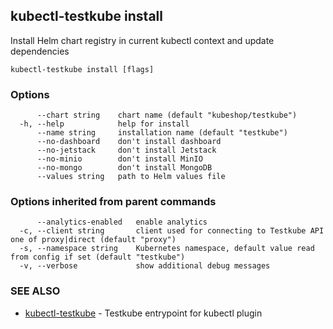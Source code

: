 ## kubectl-testkube install

Install Helm chart registry in current kubectl context and update dependencies

```
kubectl-testkube install [flags]
```

### Options

```
      --chart string    chart name (default "kubeshop/testkube")
  -h, --help            help for install
      --name string     installation name (default "testkube")
      --no-dashboard    don't install dashboard
      --no-jetstack     don't install Jetstack
      --no-minio        don't install MinIO
      --no-mongo        don't install MongoDB
      --values string   path to Helm values file
```

### Options inherited from parent commands

```
      --analytics-enabled   enable analytics
  -c, --client string       client used for connecting to Testkube API one of proxy|direct (default "proxy")
  -s, --namespace string    Kubernetes namespace, default value read from config if set (default "testkube")
  -v, --verbose             show additional debug messages
```

### SEE ALSO

* [kubectl-testkube](kubectl-testkube.md)	 - Testkube entrypoint for kubectl plugin

